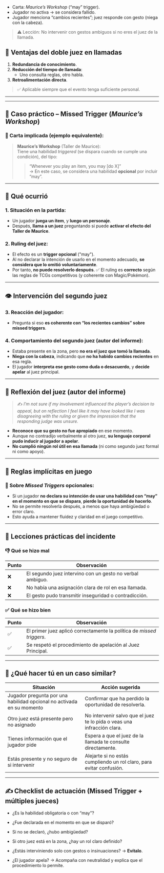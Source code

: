 - Carta: *Maurice’s Workshop* (“may” trigger).
- Jugador no activa → se considera fallido.
- Jugador menciona “cambios recientes”; juez responde con gesto (niega con la cabeza).

> ⚠️ Lección: No intervenir con gestos ambiguos si no eres el juez de la llamada.

## 👥 Ventajas del doble juez en llamadas

1. **Redundancia de conocimiento**.
2. **Reducción del tiempo de llamada**:
   - Uno consulta reglas, otro habla.
3. **Retroalimentación directa**.

> ✅ Aplicable siempre que el evento tenga suficiente personal.

---


---
## 🧾 Caso práctico – Missed Trigger (_Maurice’s Workshop_)

### 🧠 Carta implicada (ejemplo equivalente):

> **Maurice’s Workshop** (Taller de Maurice):  
> Tiene una habilidad _triggered_ (se dispara cuando se cumple una condición), del tipo:
> 
> > “Whenever you play an item, you may [do X]”  
> > → En este caso, se considera una habilidad **opcional** por incluir “may”.

---

## 📍 Qué ocurrió

### 1. Situación en la partida:
- Un jugador **juega un ítem**, y **luego un personaje**.
- Después, **llama a un juez** preguntando si puede **activar el efecto del Taller de Maurice**.
### 2. Ruling del juez:

- El efecto es un **trigger opcional** ("may").    
- Al no declarar la intención de usarlo en el momento adecuado, **se considera que lo omitió voluntariamente**.    
- Por tanto, **no puede resolverlo después**.
✅ El ruling es **correcto** según las reglas de TCGs competitivos (y coherente con Magic/Pokémon).

---

## 👁️ Intervención del segundo juez

### 3. Reacción del jugador:
- Pregunta si eso **es coherente con “los recientes cambios” sobre missed triggers**.
### 4. Comportamiento del segundo juez (autor del informe):
- Estaba presente en la zona, pero **no era el juez que tomó la llamada**.    
- **Niega con la cabeza**, indicando que **no ha habido cambios recientes** en esa regla.    
- El jugador **interpreta ese gesto como duda o desacuerdo**, y **decide apelar** al juez principal.  

---

## 🧠 Reflexión del juez (autor del informe)

> ✍️ *I’m not sure if my involvement influenced the player’s decision to appeal, but on reflection I feel like it may have looked like I was disagreeing with the ruling or given the impression that the responding judge was unsure.*

- **Reconoce que su gesto no fue apropiado** en ese momento.    
- Aunque no contradijo verbalmente al otro juez, **su lenguaje corporal pudo inducir al jugador a apelar**.    
- **No cumplió ningún rol útil en esa llamada** (ni como segundo juez formal ni como apoyo).
---

## 📘 Reglas implícitas en juego

### 📌 Sobre _Missed Triggers_ opcionales:

- Si un jugador **no declara su intención de usar una habilidad con “may” en el momento en que se dispara**, **pierde la oportunidad de hacerlo**.    
- No se permite resolverla después, a menos que haya ambigüedad o error claro.    
- Esto ayuda a mantener fluidez y claridad en el juego competitivo.    

---
## 🧠 Lecciones prácticas del incidente

### 👎 Qué se hizo mal

| Punto | Observación                                               |
| ----- | --------------------------------------------------------- |
| ❌     | El segundo juez intervino con un gesto no verbal ambiguo. |
| ❌     | No había una asignación clara de rol en esa llamada.      |
| ❌     | El gesto pudo transmitir inseguridad o contradicción.     |
### ✅ Qué se hizo bien

| Punto | Observación                                                           |
| ----- | --------------------------------------------------------------------- |
| ✅     | El primer juez aplicó correctamente la política de _missed triggers_. |
| ✅     | Se respetó el procedimiento de apelación al Juez Principal.           |

---

## 📌 ¿Qué hacer tú en un caso similar?

|Situación|Acción sugerida|
|---|---|
|Jugador pregunta por una habilidad opcional no activada en su momento|Confirmar que ha perdido la oportunidad de resolverla.|
|Otro juez está presente pero no asignado|No intervenir salvo que el juez te lo pida o veas una infracción clara.|
|Tienes información que el jugador pide|Espera a que el juez de la llamada te consulte directamente.|
|Estás presente y no seguro de si intervenir|Alejarte si no estás cumpliendo un rol claro, para evitar confusión.|

---

## ✍️ Checklist de actuación (Missed Trigger + múltiples jueces)

-  ¿Es la habilidad obligatoria o con “may”?
    
-  ¿Fue declarada en el momento en que se disparó?
    
-  Si no se declaró, ¿hubo ambigüedad?
    
-  Si otro juez está en la zona, ¿hay un rol claro definido?
    
-  ¿Estás interviniendo solo con gestos o insinuaciones? → **Evítalo**.
    
-  ¿El jugador apela? → Acompaña con neutralidad y explica que el procedimiento lo permite.